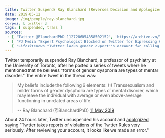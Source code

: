 ```yaml
---
title: Twitter Suspends Ray Blanchard (Reverses Decision and Apologizes)
date: 2019-05-12
image: /img/people/ray-blanchard.jpg
corpos: [ twitter ]
tags: [ suspended, trans ]
sources:
 - [ 'Twitter @BlanchardPhD 1127286054858502152', 'https://archive.vn/YrWS3' ]
 - [ 'PJ Media "Expert Psychologist Blocked on Twitter for Expressing Clinical Opinion on Transgenderism" by Tyler O''Neil (12 May 2019)', 'https://archive.vn/XRMcO' ]
 - [ 'Lifesitenews "Twitter locks gender expert''s account for calling transsexualism a mental disorder" by Calvin Freiburger (13 May 2019)', 'https://archive.vn/lloQM' ]
---
```


Twitter temporarily suspended Ray Blanchard, a professor of psychiatry at the
University of Toronto, after he posted a series of tweets where he mentioned
that he believes "forms of gender dysphoria are types of mental disorder." The
entire tweet in the thread was:
> My beliefs include the following 6 elements: (1) Transsexualism and milder
> forms of gender dysphoria are types of mental disorder, which may leave the
> individual with average or even above-average functioning in unrelated areas
> of life.
>
> -- Ray Blanchard (@BlanchardPhD) [11 May 2019](https://archive.vn/YrWS3)

About 24 hours later, Twitter unsuspended his account and
[apologized](https://archive.vn/MBjDF) saying "Twitter takes reports of
violations of the Twitter Rules very seriously. After reviewing your account,
it looks like we made an error."
